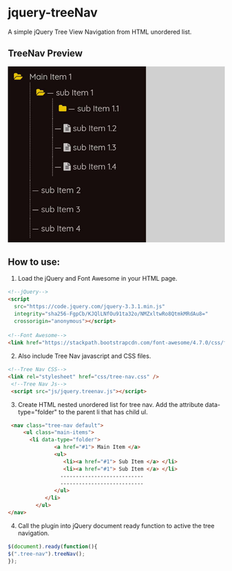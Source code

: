 # jquery-treeNav
A simple jQuery Tree View Navigation from HTML unordered list.
## TreeNav Preview
![TreeNav Preview](treenav-preview.jpg)
## How to use:

1. Load the jQuery and Font Awesome in your HTML page.
```html
<!--jQuery-->
<script
  src="https://code.jquery.com/jquery-3.3.1.min.js"
  integrity="sha256-FgpCb/KJQlLNfOu91ta32o/NMZxltwRo8QtmkMRdAu8="
  crossorigin="anonymous"></script>

<!--Font Awesome-->
<link href="https://stackpath.bootstrapcdn.com/font-awesome/4.7.0/css/font-awesome.min.css" rel="stylesheet" integrity="sha384-wvfXpqpZZVQGK6TAh5PVlGOfQNHSoD2xbE+QkPxCAFlNEevoEH3Sl0sibVcOQVnN" crossorigin="anonymous">
```
2. Also include Tree Nav javascript and CSS files.
```html
<!--Tree Nav CSS-->
<link rel="stylesheet" href="css/tree-nav.css" />
 <!--Tree Nav Js-->
 <script src="js/jquery.treenav.js"></script>
```
3. Create HTML nested unordered list for tree nav. Add the attribute data-type="folder" to the parent li that has child ul.
```html
 <nav class="tree-nav default">
     <ul class="main-items">
       <li data-type="folder">
               <a href="#1"> Main Item </a>
               <ul>
                  <li><a href="#1"> Sub Item </a> </li>
                  <li><a href="#1"> Sub Item </a> </li>
                 ---------------------------
                 ---------------------------
               </ul>
            </li>
         </ul>
</nav>
```
4. Call the plugin into jQuery document ready function to active the tree navigation.
```javascript
$(document).ready(function(){
$(".tree-nav").treeNav();
});
```
